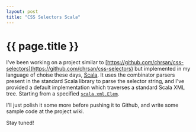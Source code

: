 ```yaml
---
layout: post
title: "CSS Selectors Scala"
---
```


# {{ page.title }}

I've been working on a project similar to
[https://github.com/chrsan/css-selectors](https://github.com/chrsan/css-selectors)
but implemented in my language of choise these days,
[Scala](http://scala-lang.org).
It uses the combinator parsers present in the standard Scala library to parse
the selector string, and I've provided a default implementation which
traverses a standard Scala XML tree. Starting from a specified
[`scala.xml.Elem`](http://www.scala-lang.org/api/current/index.html#scala.xml.Elem).

I'll just polish it some more before pushing it to Github, and write
some sample code at the project wiki.

Stay tuned!
